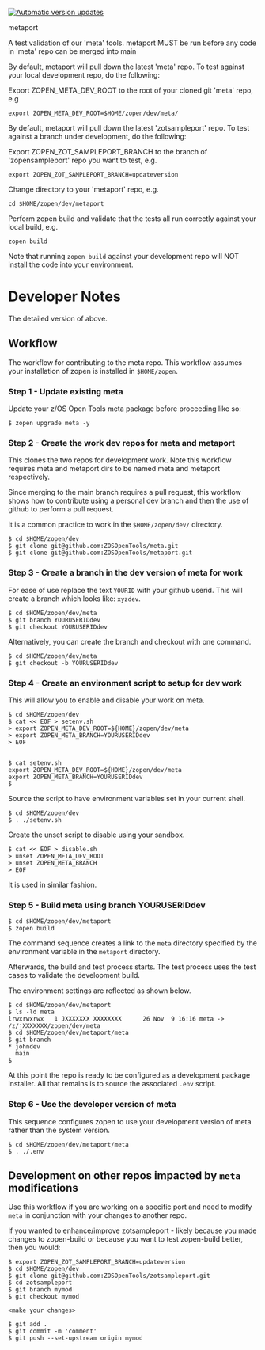 [![Automatic version updates](https://github.com/ZOSOpenTools/metaport/actions/workflows/bump.yml/badge.svg)](https://github.com/ZOSOpenTools/metaport/actions/workflows/bump.yml)

metaport

A test validation of our 'meta' tools. 
metaport MUST be run before any code in 'meta' repo can be merged into main

By default, metaport will pull down the latest 'meta' repo.
To test against your local development repo, do the following:

Export ZOPEN_META_DEV_ROOT to the root of your cloned git 'meta' repo, e.g

```
export ZOPEN_META_DEV_ROOT=$HOME/zopen/dev/meta/
```

By default, metaport will pull down the latest 'zotsampleport' repo.
To test against a branch under development, do the following:

Export ZOPEN_ZOT_SAMPLEPORT_BRANCH to the branch of 'zopensampleport' repo you want to test, e.g.
```
export ZOPEN_ZOT_SAMPLEPORT_BRANCH=updateversion
```

Change directory to your 'metaport' repo, e.g.
```
cd $HOME/zopen/dev/metaport
```

Perform zopen build and validate that the tests all run correctly against your local build, e.g.
```
zopen build
```

Note that running `zopen build` against your development repo will NOT install the code into your
environment.


# Developer Notes

The detailed version of above.

## Workflow

The workflow for contributing to the meta repo.  This workflow assumes
your installation of zopen is installed in `$HOME/zopen`.

### Step 1 - Update existing meta

Update your z/OS Open Tools meta package before proceeding like so:

```
$ zopen upgrade meta -y
```

### Step 2 - Create the work dev repos for meta and metaport

This clones the two repos for development work. Note this workflow
requires meta and metaport dirs to be named meta and metaport respectively.  

Since merging to the main branch requires a pull request, this workflow shows
how to contribute using a personal dev branch and then the use of github
to perform a pull request.

It is a common practice to work in the `$HOME/zopen/dev/` directory.

```
$ cd $HOME/zopen/dev
$ git clone git@github.com:ZOSOpenTools/meta.git
$ git clone git@github.com:ZOSOpenTools/metaport.git
```

### Step 3 - Create a branch in the dev version of meta for work

For ease of use replace the text `YOURID` with your
github userid.  This will create a branch which looks
like: `xyzdev`.

```
$ cd $HOME/zopen/dev/meta
$ git branch YOURUSERIDdev
$ git checkout YOURUSERIDdev
```

Alternatively, you can create the branch and checkout with one command.

```
$ cd $HOME/zopen/dev/meta
$ git checkout -b YOURUSERIDdev
```


### Step 4 - Create an environment script to setup for dev work

This will allow you to enable and disable your work
on meta.

```
$ cd $HOME/zopen/dev
$ cat << EOF > setenv.sh
> export ZOPEN_META_DEV_ROOT=${HOME}/zopen/dev/meta
> export ZOPEN_META_BRANCH=YOURUSERIDdev
> EOF


$ cat setenv.sh
export ZOPEN_META_DEV_ROOT=${HOME}/zopen/dev/meta
export ZOPEN_META_BRANCH=YOURUSERIDdev
$
```

Source the script to have environment variables set in your current shell.

```
$ cd $HOME/zopen/dev
$ . ./setenv.sh
```

Create the unset script to disable using your sandbox.

```
$ cat << EOF > disable.sh
> unset ZOPEN_META_DEV_ROOT
> unset ZOPEN_META_BRANCH
> EOF
```

It is used in similar fashion.



### Step 5 - Build meta using branch YOURUSERIDdev

```
$ cd $HOME/zopen/dev/metaport
$ zopen build
```


The command sequence creates a link
to the `meta` directory specified by the environment variable
in the `metaport` directory.

Afterwards, the build and test process starts.  The test process
uses the test cases to validate the development build.

The environment settings are reflected as shown below.

```
$ cd $HOME/zopen/dev/metaport
$ ls -ld meta
lrwxrwxrwx   1 JXXXXXXX XXXXXXXX      26 Nov  9 16:16 meta -> /z/jXXXXXXX/zopen/dev/meta
$ cd $HOME/zopen/dev/metaport/meta
$ git branch
* johndev
  main
$
```

At this point the repo is ready to be configured as a development
package installer.  All that remains is to source the associated
`.env` script.

### Step 6 - Use the developer version of meta

This sequence configures zopen to use your
development version of meta rather than the system version.

```
$ cd $HOME/zopen/dev/metaport/meta
$ . ./.env
```

## Development on other repos impacted by `meta` modifications

Use this workflow if you are working on a specific port and need
to modify `meta` in conjunction with your changes to another 
repo.

If you wanted to enhance/improve zotsampleport - likely because you made changes to zopen-build or because you want to test zopen-build better, then you would:

```
$ export ZOPEN_ZOT_SAMPLEPORT_BRANCH=updateversion
$ cd $HOME/zopen/dev
$ git clone git@github.com:ZOSOpenTools/zotsampleport.git
$ cd zotsampleport
$ git branch mymod
$ git checkout mymod

<make your changes>

$ git add .
$ git commit -m 'comment'
$ git push --set-upstream origin mymod
```




